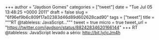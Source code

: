 
+++
author = "Jaydson Gomes"
categories = ["tweet"]
date = "Tue Jul 05 13:48:25 +0000 2011"
draft = false
slug = "6f96ef9b6c809f17a02383d46d89d602628cad90"
tags = ["tweet"]
title = """RT @tableless: JavaScript..."""
tweet = true
micro = true
tweet_url = "https://twitter.com/jaydson/status/88242834620166144"
+++
RT @tableless: JavaScript levado a sério: http://bit.ly/jcJm4h
